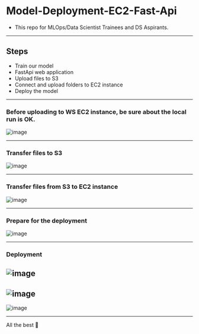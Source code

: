 # Model-Deployment-EC2-Fast-Api

- This repo for MLOps/Data Scientist Trainees and DS Aspirants.
------------------------------------------------------------

## Steps

- Train our model
- FastApi web application
- Upload files to S3
- Connect and upload folders to EC2 instance
- Deploy the model
---------------------------------------------------------------

### Before uploading to WS EC2 instance, be sure about the local run is OK.
![image](https://user-images.githubusercontent.com/51021282/179383930-8f7bda42-d22c-489b-8873-3e6d1c162d3a.png)

---------------------------------------------------------------

### Transfer files to S3

![image](https://user-images.githubusercontent.com/51021282/179384031-01da210a-051c-406b-a55b-f05148af6a3d.png)

---------------------------------------------------------------


### Transfer files from S3 to EC2 instance

![image](https://user-images.githubusercontent.com/51021282/179384044-d568e850-b2e6-4435-96d0-9edadaffe659.png)

---------------------------------------------------------------

### Prepare for the deployment

![image](https://user-images.githubusercontent.com/51021282/179384067-e7fe03dc-60c9-4202-ab3e-30b0db0de8c2.png)

---------------------------------------------------------------

### Deployment

![image](https://user-images.githubusercontent.com/51021282/179384072-8668eb32-4834-40a0-b8f7-8afe675010a9.png)
------------------------------------------------------------
![image](https://user-images.githubusercontent.com/51021282/179384078-be2279e5-3ee0-4db6-aaa4-70f59f8fd65a.png)
------------------------------------------------------------
![image](https://user-images.githubusercontent.com/51021282/179384083-e87854e3-7d5f-4287-8156-6591efcd8d2c.png)

---------------------------------------------------------------

All the best 🤘
